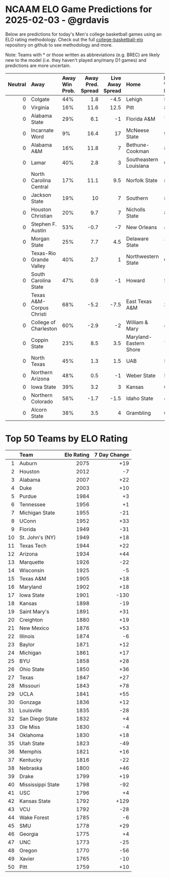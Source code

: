 # NCAAM ELO Game Predictions for 2025-02-03 - @grdavis
Below are predictions for today's Men's college basketball games using an ELO rating methodology. Check out the full [college-basketball-elo](https://github.com/grdavis/college-basketball-elo) repository on github to see methodology and more.

Note: Teams with * or those written as abbreviations (e.g. BREC) are likely new to the model (i.e. they haven't played any/many D1 games) and predictions are more uncertain.

|   Neutral | Away                     | Away Win Prob.   |   Away Pred. Spread |   Live Away Spread | Home                   | Home Win Prob.   |   Home Pred. Spread |
|----------:|:-------------------------|:-----------------|--------------------:|-------------------:|:-----------------------|:-----------------|--------------------:|
|         0 | Colgate                  | 44%              |                 1.8 |               -4.5 | Lehigh                 | 56%              |                -1.8 |
|         0 | Virginia                 | 16%              |                11.6 |               12.5 | Pitt                   | 84%              |               -11.6 |
|         0 | Alabama State            | 29%              |                 6.1 |               -1   | Florida A&M            | 71%              |                -6.1 |
|         0 | Incarnate Word           | 9%               |                16.4 |               17   | McNeese State          | 91%              |               -16.4 |
|         0 | Alabama A&M              | 16%              |                11.8 |                7   | Bethune-Cookman        | 84%              |               -11.8 |
|         0 | Lamar                    | 40%              |                 2.8 |                3   | Southeastern Louisiana | 60%              |                -2.8 |
|         0 | North Carolina Central   | 17%              |                11.1 |                9.5 | Norfolk State          | 83%              |               -11.1 |
|         0 | Jackson State            | 19%              |                10   |                7   | Southern               | 81%              |               -10   |
|         0 | Houston Christian        | 20%              |                 9.7 |                7   | Nicholls State         | 80%              |                -9.7 |
|         0 | Stephen F. Austin        | 53%              |                -0.7 |               -7   | New Orleans            | 47%              |                 0.7 |
|         0 | Morgan State             | 25%              |                 7.7 |                4.5 | Delaware State         | 75%              |                -7.7 |
|         0 | Texas-Rio Grande Valley  | 40%              |                 2.7 |                1   | Northwestern State     | 60%              |                -2.7 |
|         0 | South Carolina State     | 47%              |                 0.9 |               -1   | Howard                 | 53%              |                -0.9 |
|         0 | Texas A&M-Corpus Christi | 68%              |                -5.2 |               -7.5 | East Texas A&M         | 32%              |                 5.2 |
|         0 | College of Charleston    | 60%              |                -2.9 |               -2   | William & Mary         | 40%              |                 2.9 |
|         0 | Coppin State             | 23%              |                 8.5 |                3.5 | Maryland-Eastern Shore | 77%              |                -8.5 |
|         0 | North Texas              | 45%              |                 1.3 |                1.5 | UAB                    | 55%              |                -1.3 |
|         0 | Northern Arizona         | 48%              |                 0.5 |               -1   | Weber State            | 52%              |                -0.5 |
|         0 | Iowa State               | 39%              |                 3.2 |                3   | Kansas                 | 61%              |                -3.2 |
|         0 | Northern Colorado        | 56%              |                -1.7 |               -1.5 | Idaho State            | 44%              |                 1.7 |
|         0 | Alcorn State             | 38%              |                 3.5 |                4   | Grambling              | 62%              |                -3.5 |

# Top 50 Teams by ELO Rating
|    | Team              |   Elo Rating |   7 Day Change |
|---:|:------------------|-------------:|---------------:|
|  1 | Auburn            |         2075 |            +19 |
|  2 | Houston           |         2012 |             -7 |
|  3 | Alabama           |         2007 |            +22 |
|  4 | Duke              |         2003 |            +10 |
|  5 | Purdue            |         1984 |             +3 |
|  6 | Tennessee         |         1956 |             +1 |
|  7 | Michigan State    |         1955 |            -21 |
|  8 | UConn             |         1952 |            +33 |
|  9 | Florida           |         1949 |            -31 |
| 10 | St. John's (NY)   |         1949 |            +18 |
| 11 | Texas Tech        |         1944 |            +22 |
| 12 | Arizona           |         1934 |            +44 |
| 13 | Marquette         |         1926 |            -22 |
| 14 | Wisconsin         |         1925 |             -5 |
| 15 | Texas A&M         |         1905 |            +18 |
| 16 | Maryland          |         1902 |            +18 |
| 17 | Iowa State        |         1901 |           -130 |
| 18 | Kansas            |         1898 |            -19 |
| 19 | Saint Mary's      |         1891 |            +31 |
| 20 | Creighton         |         1880 |            +19 |
| 21 | New Mexico        |         1876 |            +53 |
| 22 | Illinois          |         1874 |             -6 |
| 23 | Baylor            |         1871 |            +12 |
| 24 | Michigan          |         1861 |            +17 |
| 25 | BYU               |         1858 |            +28 |
| 26 | Ohio State        |         1850 |            +36 |
| 27 | Texas             |         1847 |            +27 |
| 28 | Missouri          |         1843 |            +78 |
| 29 | UCLA              |         1841 |            +55 |
| 30 | Gonzaga           |         1836 |            +12 |
| 31 | Louisville        |         1835 |            -28 |
| 32 | San Diego State   |         1832 |             +4 |
| 33 | Ole Miss          |         1830 |             -4 |
| 34 | Oklahoma          |         1830 |            +18 |
| 35 | Utah State        |         1823 |            -49 |
| 36 | Memphis           |         1821 |            +16 |
| 37 | Kentucky          |         1816 |            -22 |
| 38 | Nebraska          |         1800 |            +46 |
| 39 | Drake             |         1799 |            +19 |
| 40 | Mississippi State |         1798 |            -92 |
| 41 | USC               |         1796 |             +4 |
| 42 | Kansas State      |         1792 |           +129 |
| 43 | VCU               |         1792 |            -28 |
| 44 | Wake Forest       |         1785 |             -6 |
| 45 | SMU               |         1778 |            +29 |
| 46 | Georgia           |         1775 |             +4 |
| 47 | UNC               |         1773 |            -25 |
| 48 | Oregon            |         1770 |            -56 |
| 49 | Xavier            |         1765 |            -10 |
| 50 | Pitt              |         1759 |            +10 |